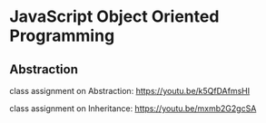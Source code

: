 # JavaScript Object Oriented Programming

## Abstraction

class assignment on Abstraction: https://youtu.be/k5QfDAfmsHI

class assignment on Inheritance: https://youtu.be/mxmb2G2gcSA